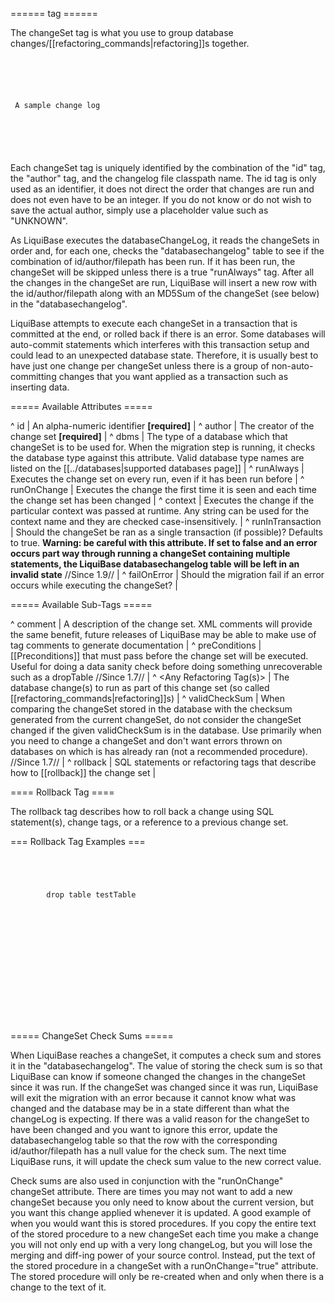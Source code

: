 ====== <changeSet> tag ======

The changeSet tag is what you use to group database changes/[[refactoring_commands|refactoring]]s together.

<code xml>
<?xml version="1.0" encoding="UTF-8"?>

<databaseChangeLog
  xmlns="http://www.liquibase.org/xml/ns/dbchangelog/1.7"
  xmlns:xsi="http://www.w3.org/2001/XMLSchema-instance"
  xsi:schemaLocation="http://www.liquibase.org/xml/ns/dbchangelog/1.7
         http://www.liquibase.org/xml/ns/dbchangelog/dbchangelog-1.7.xsd">
    <changeSet id="1" author="bob">
        <comment>A sample change log</comment>
        <createTable/>
    </changeSet>
    <changeSet id="2" author="bob" runAlways="true">
        <alterTable/>
    </changeSet>
    <changeSet id="3" author="alice" failOnError="false" dbms="oracle">
        <alterTable/>
    </changeSet>
</databaseChangeLog>
</code>                    

Each changeSet tag is uniquely identified by the combination of the "id" tag, the "author" tag, and the changelog file classpath name. The id tag is only used as an identifier, it does not direct the order that changes are run and does not even have to be an integer. If you do not know or do not wish to save the actual author, simply use a placeholder value such as "UNKNOWN".

As LiquiBase executes the databaseChangeLog, it reads the changeSets in order and, for each one, checks the "databasechangelog" table to see if the combination of id/author/filepath has been run. If it has been run, the changeSet will be skipped unless there is a true "runAlways" tag. After all the changes in the changeSet are run, LiquiBase will insert a new row with the id/author/filepath along with an MD5Sum of the changeSet (see below) in the "databasechangelog".

LiquiBase attempts to execute each changeSet in a transaction that is committed at the end, or rolled back if there is an error. Some databases will auto-commit statements which interferes with this transaction setup and could lead to an unexpected database state. Therefore, it is usually best to have just one change per changeSet unless there is a group of non-auto-committing changes that you want applied as a transaction such as inserting data.




===== Available Attributes =====

^ id  | An alpha-numeric identifier **[required]** |
^ author  | The creator of the change set **[required]**  |
^ dbms  | The type of a database which that changeSet is to be used for. When the migration step is running, it checks the database type against this attribute. Valid database type names are listed on the [[../databases|supported databases page]] |
^ runAlways  | Executes the change set on every run, even if it has been run before |
^ runOnChange  | Executes the change the first time it is seen and each time the change set has been changed |
^ context  | Executes the change if the particular context was passed at runtime. Any string can be used for the context name and they are checked case-insensitively. |
^ runInTransaction  | Should the changeSet be ran as a single transaction (if possible)?  Defaults to true.  **Warning: be careful with this attribute.  If set to false and an error occurs part way through running a changeSet containing multiple statements, the LiquiBase databasechangelog table will be left in an invalid state** //Since 1.9// |
^ failOnError | Should the migration fail if an error occurs while executing the changeSet? |



===== Available Sub-Tags =====

^ comment  | A description of the change set.  XML comments will provide the same benefit, future releases of LiquiBase may be able to make use of <comment> tag comments to generate documentation |
^ preConditions | [[Preconditions]] that must pass before the change set will be executed.  Useful for doing a data sanity check before doing something unrecoverable such as a dropTable //Since 1.7// |
^ <Any Refactoring Tag(s)>  | The database change(s) to run as part of this change set (so called [[refactoring_commands|refactoring]]s) |
^ validCheckSum | When comparing the changeSet stored in the database with the checksum generated from the current changeSet, do not consider the changeSet changed if the given validCheckSum is in the database. Use primarily when you need to change a changeSet and don't want errors thrown on databases on which is has already ran (not a recommended procedure).  //Since 1.7// |
^ rollback | SQL statements or refactoring tags that describe how to [[rollback]] the change set |

==== Rollback Tag ====

The rollback tag describes how to roll back a change using SQL statement(s), change tags, or a reference to a previous change set.

=== Rollback Tag Examples ===

<code xml>
<changeSet id="1" author="bob">
    <createTable tableName="testTable">
    <rollback>
        drop table testTable
    </rollback>
</changeSet>
</code>

<code xml>
<changeSet id="1" author="bob">
    <createTable tableName="testTable">
    <rollback>
        <dropTable tableName="testTable"/>
    </rollback>
</changeSet>
</code>

<code xml>
<changeSet id="2" author="bob">
    <dropTable tableName="testTable"/>
    <rollback changeSetId="1" changeSetAuthor="bob"/>
</changeSet>
</code>



===== ChangeSet Check Sums =====

When LiquiBase reaches a changeSet, it computes a check sum and stores it in the "databasechangelog". The value of storing the check sum is so that LiquiBase can know if someone changed the changes in the changeSet since it was run. If the changeSet was changed since it was run, LiquiBase will exit the migration with an error because it cannot know what was changed and the database may be in a state different than what the changeLog is expecting. If there was a valid reason for the changeSet to have been changed and you want to ignore this error, update the databasechangelog table so that the row with the corresponding id/author/filepath has a null value for the check sum. The next time LiquiBase runs, it will update the check sum value to the new correct value.


Check sums are also used in conjunction with the "runOnChange" changeSet attribute. There are times you may not want to add a new changeSet because you only need to know about the current version, but you want this change applied whenever it is updated. A good example of when you would want this is stored procedures. If you copy the entire text of the stored procedure to a new changeSet each time you make a change you will not only end up with a very long changeLog, but you will lose the merging and diff-ing power of your source control. Instead, put the text of the stored procedure in a changeSet with a runOnChange="true" attribute. The stored procedure will only be re-created when and only when there is a change to the text of it.
